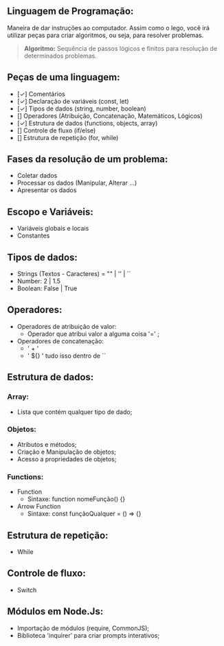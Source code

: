 ## Linguagem de Programação:

Maneira de dar instruções ao computador. Assim como o lego, você irá utilizar peças para criar algoritmos, ou seja, para resolver problemas.

> **Algoritmo:** Sequência de passos lógicos e finitos para resolução de determinados problemas.

## Peças de uma linguagem:

- [✓] Comentários
- [✓] Declaração de variáveis (const, let)
- [✓] Tipos de dados (string, number, boolean)
- [] Operadores (Atribuição, Concatenação, Matemáticos, Lógicos)
- [✓] Estrutura de dados (functions, objects, array)
- [] Controle de fluxo (if/else)
- [] Estrutura de repetição (for, while)

## Fases da resolução de um problema:

- Coletar dados
- Processar os dados (Manipular, Alterar ...)
- Apresentar os dados

## Escopo e Variáveis:

- Variáveis globais e locais
- Constantes

## Tipos de dados:

- Strings (Textos - Caracteres) = "" | '' | ``
- Number: 2 | 1.5
- Boolean: False | True

## Operadores:

- Operadores de atribuição de valor:
    - Operador que atribui valor a alguma coisa '=' ;
- Operadores de concatenação:
    - ' + '
    - ' ${} ' tudo isso dentro de ``

## Estrutura de dados:

### Array:

- Lista que contém qualquer tipo de dado;

### Objetos: 

- Atributos e métodos;
- Criação e Manipulação de objetos;
- Acesso a propriedades de objetos;

### Functions:

- Function
    - Sintaxe: function nomeFunção() {} 
- Arrow Function
    - Sintaxe: const funçãoQualquer = () => {}

## Estrutura de repetição:

- While

## Controle de fluxo:

- Switch

## Módulos em Node.Js:

- Importação de módulos (require, CommonJS);
- Biblioteca 'inquirer' para criar prompts interativos;